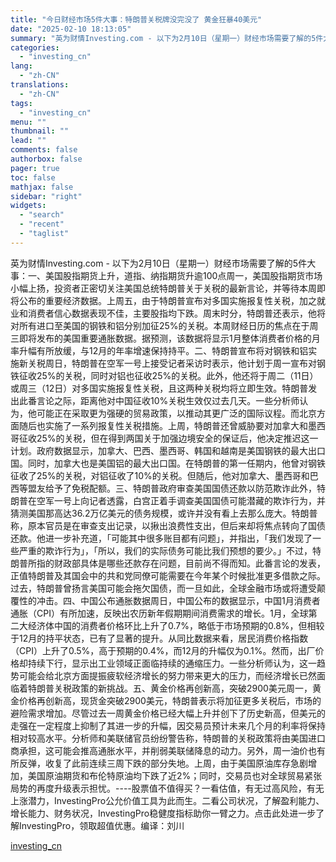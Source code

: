 ```yaml
---
title: "今日财经市场5件大事：特朗普关税牌没完没了 黄金狂暴40美元"
date: "2025-02-10 18:13:05"
summary: "英为财情Investing.com - 以下为2月10日（星期一）财经市场需要了解的5件大事：一、美..."
categories:
  - "investing_cn"
lang:
  - "zh-CN"
translations:
  - "zh-CN"
tags:
  - "investing_cn"
menu: ""
thumbnail: ""
lead: ""
comments: false
authorbox: false
pager: true
toc: false
mathjax: false
sidebar: "right"
widgets:
  - "search"
  - "recent"
  - "taglist"
---
```


英为财情Investing.com - 以下为2月10日（星期一）财经市场需要了解的5件大事：一、美国股指期货上升，道指、纳指期货升逾100点周一，美国股指期货市场小幅上扬，投资者正密切关注美国总统特朗普关于关税的最新言论，并等待本周即将公布的重要经济数据。上周五，由于特朗普宣布对多国实施报复性关税，加之就业和消费者信心数据表现不佳，主要股指均下跌。周末时分，特朗普还表示，他将对所有进口至美国的钢铁和铝分别加征25%的关税。本周财经日历的焦点在于周三即将发布的美国重要通胀数据。据预测，该数据将显示1月整体消费者价格的月率升幅有所放缓，与12月的年率增速保持持平。二、特朗普宣布将对钢铁和铝实施新关税周日，特朗普在空军一号上接受记者采访时表示，他计划于周一宣布对钢铁征收25%的关税，同时对铝也征收25%的关税。此外，他还将于周二（11日）或周三（12日）对多国实施报复性关税，且这两种关税均将立即生效。特朗普发出此番言论之际，距离他对中国征收10%关税生效仅过去几天。一些分析师认为，他可能正在采取更为强硬的贸易政策，以推动其更广泛的国际议程。而北京方面随后也实施了一系列报复性关税措施。上周，特朗普还曾威胁要对加拿大和墨西哥征收25%的关税，但在得到两国关于加强边境安全的保证后，他决定推迟这一计划。政府数据显示，加拿大、巴西、墨西哥、韩国和越南是美国钢铁的最大出口国。同时，加拿大也是美国铝的最大出口国。在特朗普的第一任期内，他曾对钢铁征收了25%的关税，对铝征收了10%的关税。但随后，他对加拿大、墨西哥和巴西等盟友给予了免税配额。三、特朗普政府审查美国国债还款以防范欺诈此外，特朗普在空军一号上向记者透露，白宫正着手调查美国国债可能潜藏的欺诈行为，并猜测美国那高达36.2万亿美元的债务规模，或许并没有看上去那么庞大。特朗普称，原本官员是在审查支出记录，以揪出浪费性支出，但后来却将焦点转向了国债还款。他进一步补充道，「可能其中很多账目都有问题」，并指出，「我们发现了一些严重的欺诈行为」，「所以，我们的实际债务可能比我们预想的要少。」不过，特朗普所指的财政部具体是哪些还款存在问题，目前尚不得而知。此番言论的发表，正值特朗普及其国会中的共和党同僚可能需要在今年某个时候批准更多借款之际。过去，特朗普曾扬言美国可能会拖欠国债，而一旦如此，全球金融市场或将遭受颠覆性的冲击。四、中国公布通胀数据周日，中国公布的数据显示，中国1月消费者通胀（CPI）有所加速，反映出农历新年假期期间消费需求的增长。1月，全球第二大经济体中国的消费者价格环比上升了0.7%，略低于市场预期的0.8%，但相较于12月的持平状态，已有了显著的提升。从同比数据来看，居民消费价格指数（CPI）上升了0.5%，高于预期的0.4%，而12月的升幅仅为0.1%。然而，出厂价格却持续下行，显示出工业领域正面临持续的通缩压力。一些分析师认为，这一趋势可能会给北京方面提振疲软经济增长的努力带来更大的压力，而经济增长已然面临着特朗普关税政策的新挑战。五、黄金价格再创新高，突破2900美元周一，黄金价格再创新高，现货金突破2900美元，特朗普表示将加征更多关税后，市场的避险需求增加。尽管过去一周黄金价格已经大幅上升并创下了历史新高，但美元的走强在一定程度上抑制了其进一步的升幅，因交易员预计未来几个月的利率将保持相对较高水平。分析师和美联储官员纷纷警告称，特朗普的关税政策将由美国进口商承担，这可能会推高通胀水平，并削弱美联储降息的动力。另外，周一油价也有所反弹，收复了此前连续三周下跌的部分失地。上周，由于美国原油库存急剧增加，美国原油期货和布伦特原油均下跌了近2%；同时，交易员也对全球贸易紧张局势的再度升级表示担忧。----股票值不值得买？一看估值，有无过高风险，有无上涨潜力，InvestingPro公允价值工具为此而生。二看公司状况，了解盈利能力、增长能力、财务状况，InvestingPro稳健度指标助你一臂之力。点击此处进一步了解InvestingPro，领取超值优惠。编译：刘川

[investing_cn](https://cn.investing.com/news/economy/article-2664129)
